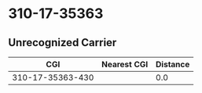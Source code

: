 # 310-17-35363
## Unrecognized Carrier


| CGI | Nearest CGI | Distance |
|-----|-------------|----------|
| 310-17-35363-430 |  | 0.0 |
